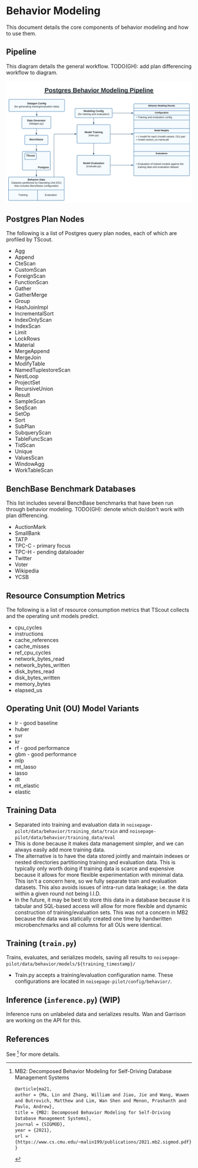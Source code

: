 # Behavior Modeling

This document details the core components of behavior modeling and how to use them.

## Pipeline

This diagram details the general workflow.
TODO(GH): add plan differencing workflow to diagram.

![Behavior Modeling Diagram](../docs/behavior/behavior_modeling_pipeline.svg)

## Postgres Plan Nodes

The following is a list of Postgres query plan nodes, each of which are profiled by TScout.

- Agg
- Append
- CteScan
- CustomScan
- ForeignScan
- FunctionScan
- Gather
- GatherMerge
- Group
- HashJoinImpl
- IncrementalSort
- IndexOnlyScan
- IndexScan
- Limit
- LockRows
- Material
- MergeAppend
- MergeJoin
- ModifyTable
- NamedTuplestoreScan
- NestLoop
- ProjectSet
- RecursiveUnion
- Result
- SampleScan
- SeqScan
- SetOp
- Sort
- SubPlan
- SubqueryScan
- TableFuncScan
- TidScan
- Unique
- ValuesScan
- WindowAgg
- WorkTableScan

## BenchBase Benchmark Databases

This list includes several BenchBase benchmarks that have been run through behavior modeling.  TODO(GH): denote which do/don't work with plan differencing.

- AuctionMark
- SmallBank
- TATP
- TPC-C - primary focus
- TPC-H - pending dataloader
- Twitter
- Voter
- Wikipedia
- YCSB

## Resource Consumption Metrics

The following is a list of resource consumption metrics that TScout collects and the operating unit models predict.

- cpu_cycles
- instructions
- cache_references
- cache_misses
- ref_cpu_cycles
- network_bytes_read
- network_bytes_written
- disk_bytes_read
- disk_bytes_written
- memory_bytes
- elapsed_us

## Operating Unit (OU) Model Variants

- lr - good baseline
- huber
- svr
- kr
- rf - good performance
- gbm - good performance
- mlp
- mt_lasso
- lasso
- dt
- mt_elastic
- elastic

## Training Data

- Separated into training and evaluation data in `noisepage-pilot/data/behavior/training_data/train` and `noisepage-pilot/data/behavior/training_data/eval`
- This is done because it makes data management simpler, and we can always easily add more training data.
- The alternative is to have the data stored jointly and maintain indexes or nested directories partitioning training and evaluation data.  This is typically only worth doing if training data is scarce and expensive because it allows for more flexible experimentation with minimal data.  This isn't a concern here, so we fully separate train and evaluation datasets.  This also avoids issues of intra-run data leakage; i.e. the data within a given round not being I.I.D.
- In the future, it may be best to store this data in a database because it is tabular and SQL-based access will allow for more flexible and dynamic construction of training/evaluation sets.  This was not a concern in MB2 because the data was statically created one time by handwritten microbenchmarks and all columns for all OUs were identical.

## Training (`train.py`)

Trains, evaluates, and serializes models, saving all results to `noisepage-pilot/data/behavior/models/${training_timestamp}/`

- Train.py accepts a training/evaluation configuration name.  These configurations are located in `noisepage-pilot/config/behavior/`.

## Inference (`inference.py`) (WIP)

Inference runs on unlabeled data and serializes results.
Wan and Garrison are working on the API for this.

## References

See [^mb2] for more details.

[^mb2]: MB2: Decomposed Behavior Modeling for Self-Driving Database Management Systems

    ```
    @article{ma21,
    author = {Ma, Lin and Zhang, William and Jiao, Jie and Wang, Wuwen and Butrovich, Matthew and Lim, Wan Shen and Menon, Prashanth and Pavlo, Andrew},
    title = {MB2: Decomposed Behavior Modeling for Self-Driving Database Management Systems},
    journal = {SIGMOD},
    year = {2021},
    url = {https://www.cs.cmu.edu/~malin199/publications/2021.mb2.sigmod.pdf},
    }
    ```
